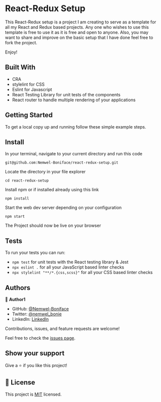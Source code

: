 
# React-Redux Setup

This React-Redux setup is a project I am creating to serve as a template for all my React and Redux based projects. Any one who wishes to use this template is free to use it as it is free and open to anyone. Also, you may want to share and improve on the basic setup that I have done feel free to fork the project.

Enjoy!

## Built With

- CRA
- stylelint for CSS
- Eslint for Javascript
- React Testing Library for unit tests of the components
- React router to handle multiple rendering of your applications


## Getting Started

To get a local copy up and running follow these simple example steps.

## Install

In your terminal, navigate to your current directory and run this code

`git@github.com:Nemwel-Boniface/react-redux-setup.git`

Locate the directory in your file explorer

`cd react-redux-setup`

Install npm or if installed already using this link

`npm install`

Start the web dev server depending on your configuration

`npm start`

The Project should now be live on your browser

## Tests
To run your tests you can run:
- `npm test` for unit tests with the React testing library & Jest
- `npx eslint .` for all your JavaScript based linter checks
- `npx stylelint "**/*.{css,scss}"` for all your CSS based linter checks

## Authors

👤 **Author1**

- GitHub: [@Nemwel-Boniface ](https://github.com/Nemwel-Boniface)
- Twitter: [@nemwel_bonie](https://twitter.com/nemwel_bonie)
- LinkedIn: [LinkedIn](https://www.linkedin.com/in/nemwel-nyandoro-aa1b2620b/)

Contributions, issues, and feature requests are welcome!

Feel free to check the [issues page](https://github.com/Nemwel-Boniface/react-redux-setup/issues).

## Show your support

Give a ⭐️ if you like this project!
## 📝 License

This project is [MIT](./MIT.md) licensed.